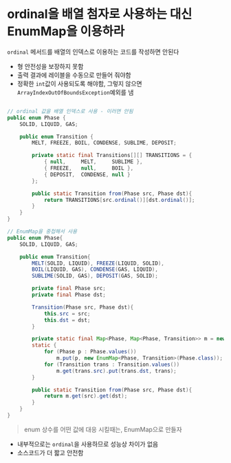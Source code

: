 # ordinal을 배열 첨자로 사용하는 대신 EnumMap을 이용하라

`ordinal` 메서드를 배열의 인덱스로 이용하는 코드를 작성하면 안된다  
- 형 안전성을 보장하지 못함
- 출력 결과에 레이블을 수동으로 만들어 줘야함
- 정확한 `int`값이 사용되도록 해야함, 그렇지 않으면 `ArrayIndexOutOfBoundsException`예외를 냄

```java

// ordinal 값을 배열 인덱스로 사용 - 이러면 안됨
public enum Phase {
    SOLID, LIQUID, GAS;

    public enum Transition {
        MELT, FREEZE, BOIL, CONDENSE, SUBLIME, DEPOSIT;

        private static final Transitions[][] TRANSITIONS = {
            { null,     MELT,     SUBLIME },
            { FREEZE,   null,     BOIL },
            { DEPOSIT,  CONDENSE, null }
        };

        public static Transition from(Phase src, Phase dst){
            return TRANSITIONS[src.ordinal()][dst.ordinal()];
        }
    }
}

// EnumMap을 중첩해서 사용
public enum Phase{
    SOLID, LIQUID, GAS;

    public enum Transition{
        MELT(SOLID, LIQUID), FREEZE(LIQUID, SOLID),
        BOIL(LIQUID, GAS), CONDENSE(GAS, LIQUID),
        SUBLIME(SOLID, GAS), DEPOSIT(GAS, SOLID);

        private final Phase src;
        private final Phase dst;

        Transition(Phase src, Phase dst){
            this.src = src;
            this.dst = dst;
        }

        private static final Map<Phase, Map<Phase, Transition>> m = new Map<Phase, Map<Phase, Transition>>(Phase.class);
        static {
            for (Phase p : Phase.values())
                m.put(p, new EnumMap<Phase, Transition>(Phase.class));
            for (Transition trans : Transition.values())
                m.get(trans.src).put(trans.dst, trans);
        }

        public static Transition from(Phase src, Phase dst){
            return m.get(src).get(dst);
        }
    }
}
```


> enum 상수를 어떤 값에 대응 시킬때는, EnumMap으로 만들자

- 내부적으로는 `ordinal`을 사용하므로 성능상 차이가 없음
- 소스코드가 더 짧고 안전함

